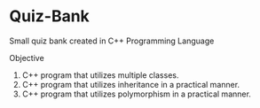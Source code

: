 # Quiz-Bank
Small quiz bank created in C++ Programming Language

Objective
1.  C++ program that utilizes multiple classes.
2.  C++ program that utilizes inheritance in a practical manner.
3.  C++ program that utilizes polymorphism in a practical manner.



